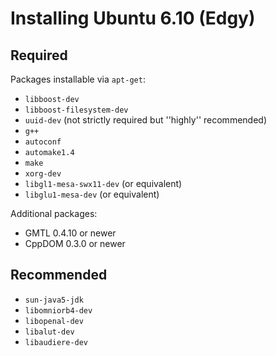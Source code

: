 # Installing Ubuntu 6.10 (Edgy) #

## Required ##

Packages installable via `apt-get`:

  * `libboost-dev`
  * `libboost-filesystem-dev`
  * `uuid-dev` (not strictly required but ''highly'' recommended)
  * `g++`
  * `autoconf`
  * `automake1.4`
  * `make`
  * `xorg-dev`
  * `libgl1-mesa-swx11-dev` (or equivalent)
  * `libglu1-mesa-dev` (or equivalent)

Additional packages:

  * GMTL 0.4.10 or newer
  * CppDOM 0.3.0 or newer

## Recommended ##

  * `sun-java5-jdk`
  * `libomniorb4-dev`
  * `libopenal-dev`
  * `libalut-dev`
  * `libaudiere-dev`